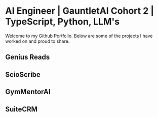 # AI Engineer | GauntletAI Cohort 2 | TypeScript, Python, LLM's

Welcome to my Github Portfolio. Below are some of the projects I have worked on and proud to share. 

## Genius Reads 

## ScioScribe 

## GymMentorAI 

## SuiteCRM 
